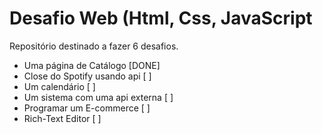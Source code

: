# Desafio Web (Html, Css, JavaScript
Repositório destinado a fazer 6 desafios.

- Uma página de Catálogo           [DONE]
- Close do Spotify usando api      [ ]
- Um calendário                    [ ]
- Um sistema com uma api externa   [ ] 
- Programar um E-commerce          [ ]
- Rich-Text Editor                 [ ]
